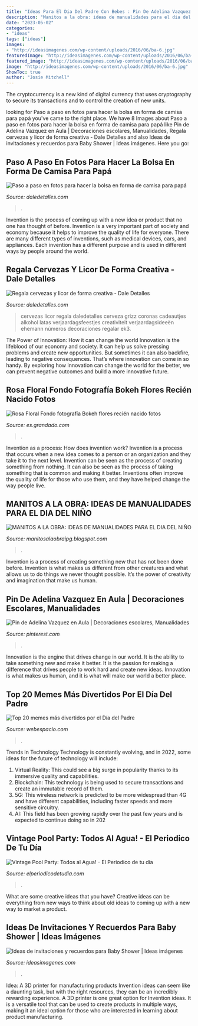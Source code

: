 ```yaml
---
title: "Ideas Para El Dia Del Padre Con Bebes : Pin De Adelina Vazquez En Aula"
description: "Manitos a la obra: ideas de manualidades para el dia del niño"
date: "2023-05-02"
categories:
- "ideas"
tags: ["ideas"]
images:
- "http://ideasimagenes.com/wp-content/uploads/2016/06/ba-6.jpg"
featuredImage: "http://ideasimagenes.com/wp-content/uploads/2016/06/ba-6.jpg"
featured_image: "http://ideasimagenes.com/wp-content/uploads/2016/06/ba-6.jpg"
image: "http://ideasimagenes.com/wp-content/uploads/2016/06/ba-6.jpg"
ShowToc: true
author: "Josie Mitchell"
---
```



The cryptocurrency is a new kind of digital currency that uses cryptography to secure its transactions and to control the creation of new units.

	

		
looking for Paso a paso en fotos para hacer la bolsa en forma de camisa para papá you've came to the right place. We have 8 Images about Paso a paso en fotos para hacer la bolsa en forma de camisa para papá like Pin de Adelina Vazquez en Aula | Decoraciones escolares, Manualidades, Regala cervezas y licor de forma creativa - Dale Detalles and also Ideas de invitaciones y recuerdos para Baby Shower | Ideas imágenes. Here you go:
		
    
## Paso A Paso En Fotos Para Hacer La Bolsa En Forma De Camisa Para Papá

<img loading=lazy src="https://i1.wp.com/www.daledetalles.com/wp-content/uploads/2013/06/DSC02041.jpg" onerror="this.onerror=null;this.src='https://tse2.mm.bing.net/th?id=OIP.GuoDzkypGHor4vp70Vs0hQHaFj&amp;pid=15.1';" alt="Paso a paso en fotos para hacer la bolsa en forma de camisa para papá">

_Source: daledetalles.com_

>. 

	

Invention is the process of coming up with a new idea or product that no one has thought of before. Invention is a very important part of society and economy because it helps to improve the quality of life for everyone. There are many different types of inventions, such as medical devices, cars, and appliances. Each invention has a different purpose and is used in different ways by people around the world.

    
## Regala Cervezas Y Licor De Forma Creativa - Dale Detalles

<img loading=lazy src="https://i2.wp.com/www.daledetalles.com/wp-content/uploads/2017/05/regala-cervezas-y-licor-de-forma-creativa4.jpg?resize=564%2C1061" onerror="this.onerror=null;this.src='https://tse4.mm.bing.net/th?id=OIP.zAzYPM8rtXHrrSV3E3uolAHaN7&amp;pid=15.1';" alt="Regala cervezas y licor de forma creativa - Dale Detalles">

_Source: daledetalles.com_

>cervezas licor regala daledetalles cerveza grizz coronas cadeautjes alkohol latas verjaardagsfeestjes creativiteit verjaardagsideeën ehemann números decoraciones regalar ek3. 

	

The Power of Innovation: How it can change the world
Innovation is the lifeblood of our economy and society. It can help us solve pressing problems and create new opportunities. But sometimes it can also backfire, leading to negative consequences. That’s where innovation can come in so handy. By exploring how innovation can change the world for the better, we can prevent negative outcomes and build a more innovative future.

    
## Rosa Floral Fondo Fotografía Bokeh Flores Recién Nacido Fotos

<img loading=lazy src="http://cdn.shopify.com/s/files/1/0112/1157/1258/products/Pink-Floral-Backdrop-Photography-Bokeh-Flowers-Newborn-Photoshoot-Props-Princess-Baby-Girls-Children-Photo-Studio-Backgrounds_803f78b7-4ae3-4d5b-86f7-05ba70232bf7_1200x1200.jpg?v=1571744680" onerror="this.onerror=null;this.src='https://tse3.mm.bing.net/th?id=OIP.wXgHu_terDnYTLwAEq8-CAHaHa&amp;pid=15.1';" alt="Rosa Floral Fondo fotografía Bokeh flores recién nacido fotos">

_Source: es.grandado.com_

>. 

	

Invention as a process: How does invention work?
Invention is a process that occurs when a new idea comes to a person or an organization and they take it to the next level. Invention can be seen as the process of creating something from nothing. It can also be seen as the process of taking something that is common and making it better. Inventions often improve the quality of life for those who use them, and they have helped change the way people live.

    
## MANITOS A LA OBRA: IDEAS DE MANUALIDADES PARA EL DIA DEL NIÑO

<img loading=lazy src="http://4.bp.blogspot.com/-FkjPirtY2pI/Uqo5elJ0xvI/AAAAAAAAAFg/ZoyOc8xfmt0/w1200-h630-p-k-no-nu/am_79218_5613421_468934.jpg" onerror="this.onerror=null;this.src='https://tse1.mm.bing.net/th?id=OIP.iGew7tpdtdrnqSPpE8GUTgHaD4&amp;pid=15.1';" alt="MANITOS A LA OBRA: IDEAS DE MANUALIDADES PARA EL DIA DEL NIÑO">

_Source: manitosalaobraipg.blogspot.com_

>. 

	

Invention is a process of creating something new that has not been done before. Invention is what makes us different from other creatures and what allows us to do things we never thought possible. It’s the power of creativity and imagination that make us human.

    
## Pin De Adelina Vazquez En Aula | Decoraciones Escolares, Manualidades

<img loading=lazy src="https://i.pinimg.com/736x/2e/fc/1e/2efc1eba54596c802aac669acca0c066.jpg" onerror="this.onerror=null;this.src='https://tse2.mm.bing.net/th?id=OIP.nEpStSQnu9U_iP7AsEqXhgHaJ4&amp;pid=15.1';" alt="Pin de Adelina Vazquez en Aula | Decoraciones escolares, Manualidades">

_Source: pinterest.com_

>. 

	

Innovation is the engine that drives change in our world. It is the ability to take something new and make it better. It is the passion for making a difference that drives people to work hard and create new ideas. Innovation is what makes us human, and it is what will make our world a better place.

    
## Top 20 Memes Más Divertidos Por El Día Del Padre

<img loading=lazy src="https://www.webespacio.com/wp-content/uploads/2014/06/meme-papa-estas-haciendo-bien.jpg" onerror="this.onerror=null;this.src='https://tse3.mm.bing.net/th?id=OIP.kQ5f276aCTIcDKfYcOHzBAHaHa&amp;pid=15.1';" alt="Top 20 memes más divertidos por el Día del Padre">

_Source: webespacio.com_

>. 

	

Trends in Technology
Technology is constantly evolving, and in 2022, some ideas for the future of technology will include: 
1. Virtual Reality: This could see a big surge in popularity thanks to its immersive quality and capabilities. 
2. Blockchain: This technology is being used to secure transactions and create an immutable record of them. 
3. 5G: This wireless network is predicted to be more widespread than 4G and have different capabilities, including faster speeds and more sensitive circuitry. 
4. AI: This field has been growing rapidly over the past few years and is expected to continue doing so in 202
    
## Vintage Pool Party: Todos Al Agua! - El Periodico De Tu Día

<img loading=lazy src="https://www.elperiodicodetudia.com/wp-content/uploads/2013/07/nostalgia_fotos_antiguas_de_piscinas_314571831_1200x.jpg" onerror="this.onerror=null;this.src='https://tse4.mm.bing.net/th?id=OIP.XYv7xXkDzNSuO5xVUMnkwAHaE8&amp;pid=15.1';" alt="Vintage Pool Party: Todos al Agua! - El Periodico de tu día">

_Source: elperiodicodetudia.com_

>. 

	

What are some creative ideas that you have?
Creative ideas can be everything from new ways to think about old ideas to coming up with a new way to market a product.

    
## Ideas De Invitaciones Y Recuerdos Para Baby Shower | Ideas Imágenes

<img loading=lazy src="http://ideasimagenes.com/wp-content/uploads/2016/06/ba-6.jpg" onerror="this.onerror=null;this.src='https://tse1.mm.bing.net/th?id=OIP.kckUFjikJmi6QHYh9MZFcQAAAA&amp;pid=15.1';" alt="Ideas de invitaciones y recuerdos para Baby Shower | Ideas imágenes">

_Source: ideasimagenes.com_

>. 

	

Idea: A 3D printer for manufacturing products
Invention ideas can seem like a daunting task, but with the right resources, they can be an incredibly rewarding experience. A 3D printer is one great option for Invention ideas. It is a versatile tool that can be used to create products in multiple ways, making it an ideal option for those who are interested in learning about product manufacturing.


